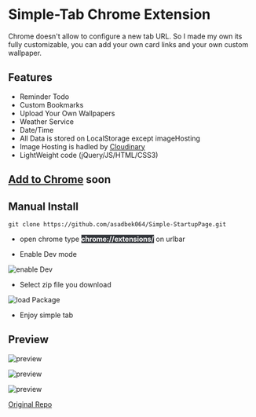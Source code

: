 # Simple-Tab Chrome Extension 
Chrome doesn't allow to configure a new tab URL. So I made my own its fully customizable, you can add your own card links and your own custom wallpaper.

## Features
* Reminder Todo
* Custom Bookmarks
* Upload Your Own Wallpapers
* Weather Service
* Date/Time 
* All Data is stored on LocalStorage except imageHosting 
* Image Hosting is hadled by [Cloudinary]("https://cloudinary.com/")
* LightWeight code (jQuery/JS/HTML/CSS3)

## [Add to Chrome]() soon
## Manual Install
```  
git clone https://github.com/asadbek064/Simple-StartupPage.git 
```
- open chrome type <span style=" font-weight: bold;color:white; background-color:  #34373C" >chrome://extensions/</span> on urlbar

- Enable Dev mode  

![enable Dev](http://res.cloudinary.com/dhl6hc7bs/image/upload/v1609205931/simple_startup/dtsevnvjp9y1oj4rzs0m.png)

- Select zip file you download

![load Package](https://res.cloudinary.com/dhl6hc7bs/image/upload/v1609206073/simple_startup/cyd37f0ebwcp5me9bphu.png)

- Enjoy simple tab
## Preview 
![preview](https://res.cloudinary.com/dhl6hc7bs/image/upload/v1609207719/simple_startup/chrome-extension___fibilkjmgcbcfpheklmpoldhfdbmlbpp_simple_tab.html_oumd7t.png)

![preview](https://res.cloudinary.com/dhl6hc7bs/image/upload/v1609207719/simple_startup/chrome-extension___fibilkjmgcbcfpheklmpoldhfdbmlbpp_simple_tab.html_1_pglaab.png)

![preview](https://res.cloudinary.com/dhl6hc7bs/image/upload/v1609207719/simple_startup/chrome-extension___fibilkjmgcbcfpheklmpoldhfdbmlbpp_simple_tab.html_2_rjtzh2.png)


[Original Repo](https://github.com/0-l/dawn)
